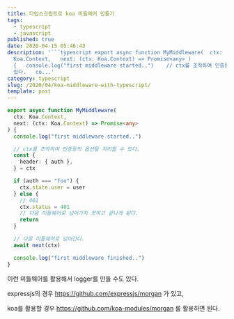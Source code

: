 ```yaml
---
title: 타입스크립트로 koa 미들웨어 만들기
tags:
  - typescript
  - javascript
published: true
date: 2020-04-15 05:46:43
description: '```typescript export async function MyMiddleware(  ctx:
  Koa.Context,   next: (ctx: Koa.Context) => Promise<any> )
  {   console.log("first middleware started..")    // ctx를 조작하여 인증등의 옵션을 처리할 수
  있다.   co...'
category: typescript
slug: /2020/04/koa-middleware-with-typescript/
template: post
---
```

```typescript
export async function MyMiddleware(
  ctx: Koa.Context,
  next: (ctx: Koa.Context) => Promise<any>
) {
  console.log("first middleware started..")

  // ctx를 조작하여 인증등의 옵션을 처리할 수 있다.
  const {
    header: { auth },
  } = ctx

  if (auth === "foo") {
    ctx.state.user = user
  } else {
    // 401
    ctx.status = 401
    // 다음 미들웨어로 넘어가지 못하고 끝나게 된다.
    return
  }

  // 다음 미들웨어로 넘어간다.
  await next(ctx)

  console.log("first middleware finished..")
}
```

이런 미들웨어를 활용해서 logger를 만들 수도 있다.

expressjs의 경우 https://github.com/expressjs/morgan 가 있고,

koa를 활용할 경우 https://github.com/koa-modules/morgan 를 활용하면 된다.
